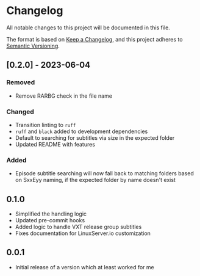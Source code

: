 # Changelog

All notable changes to this project will be documented in this file.

The format is based on [Keep a Changelog](https://keepachangelog.com/en/1.0.0/),
and this project adheres to [Semantic Versioning](https://semver.org/spec/v2.0.0.html).

## [0.2.0] - 2023-06-04

### Removed

- Remove RARBG check in the file name

### Changed

- Transition linting to `ruff`
- `ruff` and `black` added to development dependencies
- Default to searching for subtitles via size in the expected folder
- Updated README with features

### Added

- Episode subtitle searching will now fall back to matching folders based on SxxEyy naming,
  if the expected folder by name doesn't exist

## 0.1.0

- Simplified the handling logic
- Updated pre-commit hooks
- Added logic to handle VXT release group subtitles
- Fixes documentation for LinuxServer.io customization

## 0.0.1

- Initial release of a version which at least worked for me
